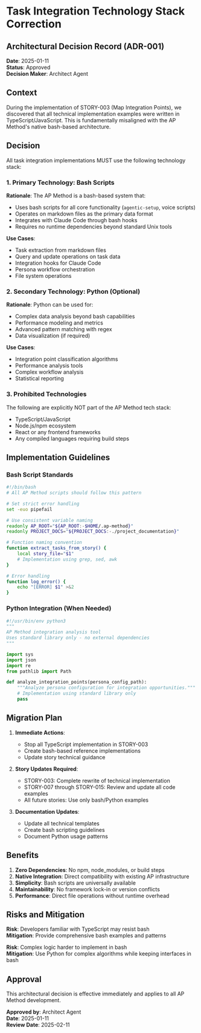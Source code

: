 # Task Integration Technology Stack Correction

## Architectural Decision Record (ADR-001)

**Date**: 2025-01-11  
**Status**: Approved  
**Decision Maker**: Architect Agent

## Context

During the implementation of STORY-003 (Map Integration Points), we discovered that all technical implementation examples were written in TypeScript/JavaScript. This is fundamentally misaligned with the AP Method's native bash-based architecture.

## Decision

All task integration implementations MUST use the following technology stack:

### 1. Primary Technology: Bash Scripts

**Rationale**: The AP Method is a bash-based system that:
- Uses bash scripts for all core functionality (`agentic-setup`, voice scripts)
- Operates on markdown files as the primary data format
- Integrates with Claude Code through bash hooks
- Requires no runtime dependencies beyond standard Unix tools

**Use Cases**:
- Task extraction from markdown files
- Query and update operations on task data
- Integration hooks for Claude Code
- Persona workflow orchestration
- File system operations

### 2. Secondary Technology: Python (Optional)

**Rationale**: Python can be used for:
- Complex data analysis beyond bash capabilities
- Performance modeling and metrics
- Advanced pattern matching with regex
- Data visualization (if required)

**Use Cases**:
- Integration point classification algorithms
- Performance analysis tools
- Complex workflow analysis
- Statistical reporting

### 3. Prohibited Technologies

The following are explicitly NOT part of the AP Method tech stack:
- TypeScript/JavaScript
- Node.js/npm ecosystem
- React or any frontend frameworks
- Any compiled languages requiring build steps

## Implementation Guidelines

### Bash Script Standards

```bash
#!/bin/bash
# All AP Method scripts should follow this pattern

# Set strict error handling
set -euo pipefail

# Use consistent variable naming
readonly AP_ROOT="${AP_ROOT:-$HOME/.ap-method}"
readonly PROJECT_DOCS="${PROJECT_DOCS:-./project_documentation}"

# Function naming convention
function extract_tasks_from_story() {
    local story_file="$1"
    # Implementation using grep, sed, awk
}

# Error handling
function log_error() {
    echo "[ERROR] $1" >&2
}
```

### Python Integration (When Needed)

```python
#!/usr/bin/env python3
"""
AP Method integration analysis tool
Uses standard library only - no external dependencies
"""

import sys
import json
import re
from pathlib import Path

def analyze_integration_points(persona_config_path):
    """Analyze persona configuration for integration opportunities."""
    # Implementation using standard library only
    pass
```

## Migration Plan

1. **Immediate Actions**:
   - Stop all TypeScript implementation in STORY-003
   - Create bash-based reference implementations
   - Update story technical guidance

2. **Story Updates Required**:
   - STORY-003: Complete rewrite of technical implementation
   - STORY-007 through STORY-015: Review and update all code examples
   - All future stories: Use only bash/Python examples

3. **Documentation Updates**:
   - Update all technical templates
   - Create bash scripting guidelines
   - Document Python usage patterns

## Benefits

1. **Zero Dependencies**: No npm, node_modules, or build steps
2. **Native Integration**: Direct compatibility with existing AP infrastructure
3. **Simplicity**: Bash scripts are universally available
4. **Maintainability**: No framework lock-in or version conflicts
5. **Performance**: Direct file operations without runtime overhead

## Risks and Mitigation

**Risk**: Developers familiar with TypeScript may resist bash  
**Mitigation**: Provide comprehensive bash examples and patterns

**Risk**: Complex logic harder to implement in bash  
**Mitigation**: Use Python for complex algorithms while keeping interfaces in bash

## Approval

This architectural decision is effective immediately and applies to all AP Method development.

**Approved by**: Architect Agent  
**Date**: 2025-01-11  
**Review Date**: 2025-02-11